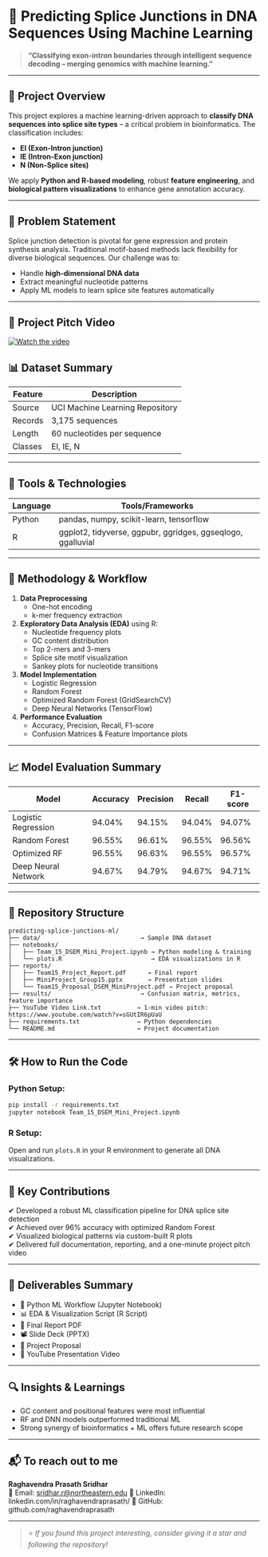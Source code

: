 # 🧬 Predicting Splice Junctions in DNA Sequences Using Machine Learning

> **“Classifying exon-intron boundaries through intelligent sequence decoding – merging genomics with machine learning.”**

---

## 🚀 Project Overview
This project explores a machine learning-driven approach to **classify DNA sequences into splice site types** – a critical problem in bioinformatics. The classification includes:
- **EI (Exon-Intron junction)**
- **IE (Intron-Exon junction)**
- **N (Non-Splice sites)**

We apply **Python and R-based modeling**, robust **feature engineering**, and **biological pattern visualizations** to enhance gene annotation accuracy.

---

## 🧠 Problem Statement
Splice junction detection is pivotal for gene expression and protein synthesis analysis. Traditional motif-based methods lack flexibility for diverse biological sequences. Our challenge was to:
- Handle **high-dimensional DNA data**
- Extract meaningful nucleotide patterns
- Apply ML models to learn splice site features automatically

---

## 🎥 Project Pitch Video

[![Watch the video](https://img.youtube.com/vi/sGUtIR6pUaU/0.jpg)](https://www.youtube.com/watch?v=sGUtIR6pUaU)

## 📊 Dataset Summary
| Feature | Description |
|--------|-------------|
| Source | UCI Machine Learning Repository |
| Records | 3,175 sequences |
| Length | 60 nucleotides per sequence |
| Classes | EI, IE, N |

---

## 🧪 Tools & Technologies
| Language | Tools/Frameworks |
|---------|------------------|
| Python | pandas, numpy, scikit-learn, tensorflow |
| R | ggplot2, tidyverse, ggpubr, ggridges, ggseqlogo, ggalluvial |

---

## 🧩 Methodology & Workflow
1. **Data Preprocessing**
   - One-hot encoding
   - k-mer frequency extraction
2. **Exploratory Data Analysis (EDA)** using R:
   - Nucleotide frequency plots
   - GC content distribution
   - Top 2-mers and 3-mers
   - Splice site motif visualization
   - Sankey plots for nucleotide transitions
3. **Model Implementation**
   - Logistic Regression
   - Random Forest
   - Optimized Random Forest (GridSearchCV)
   - Deep Neural Networks (TensorFlow)
4. **Performance Evaluation**
   - Accuracy, Precision, Recall, F1-score
   - Confusion Matrices & Feature Importance plots

---

## 📈 Model Evaluation Summary
| Model | Accuracy | Precision | Recall | F1-score |
|-------|---------|-----------|--------|----------|
| Logistic Regression | 94.04% | 94.15% | 94.04% | 94.07% |
| Random Forest | 96.55% | 96.61% | 96.55% | 96.56% |
| Optimized RF | 96.55% | 96.63% | 96.55% | 96.57% |
| Deep Neural Network | 94.67% | 94.79% | 94.67% | 94.71% |

---

## 📂 Repository Structure
```
predicting-splice-junctions-ml/
├── data/                            → Sample DNA dataset
├── notebooks/
│   ├── Team_15_DSEM_Mini_Project.ipynb → Python modeling & training
│   └── plots.R                         → EDA visualizations in R
├── reports/
│   ├── Team15_Project_Report.pdf      → Final report
│   ├── MiniProject_Group15.pptx       → Presentation slides
│   └── Team15_Proposal_DSEM_MiniProject.pdf → Project proposal
├── results/                         → Confusion matrix, metrics, feature importance
├── YouTube Video Link.txt          → 1-min video pitch: https://www.youtube.com/watch?v=sGUtIR6pUaU
├── requirements.txt                → Python dependencies
└── README.md                       → Project documentation
```

---

## 🛠 How to Run the Code
### Python Setup:
```bash
pip install -r requirements.txt
jupyter notebook Team_15_DSEM_Mini_Project.ipynb
```
### R Setup:
Open and run `plots.R` in your R environment to generate all DNA visualizations.

---

## 🌟 Key Contributions
✔ Developed a robust ML classification pipeline for DNA splice site detection  
✔ Achieved over 96% accuracy with optimized Random Forest  
✔ Visualized biological patterns via custom-built R plots  
✔ Delivered full documentation, reporting, and a one-minute project pitch video

---

## 📎 Deliverables Summary
- 🧠 Python ML Workflow (Jupyter Notebook)
- 📊 EDA & Visualization Script (R Script)
- 📄 Final Report PDF
- 📽 Slide Deck (PPTX)
- 📃 Project Proposal
- 🔗 YouTube Presentation Video

---

## 🔍 Insights & Learnings
- GC content and positional features were most influential
- RF and DNN models outperformed traditional ML
- Strong synergy of bioinformatics + ML offers future research scope

---

## 📬 To reach out to me
**Raghavendra Prasath Sridhar**  
📧 Email: sridhar.r@northeastern.edu
🔗 LinkedIn: linkedin.com/in/raghavendraprasath/ 
🐙 GitHub: github.com/raghavendraprasath

---

> ⭐ *If you found this project interesting, consider giving it a star and following the repository!*
